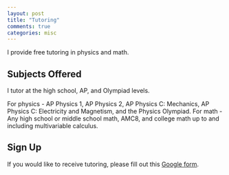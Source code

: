 ```yaml
---
layout: post
title: "Tutoring"
comments: true
categories: misc
---
```


I provide free tutoring in physics and math. 

## Subjects Offered
I tutor at the high school, AP, and Olympiad levels.

For physics - AP Physics 1, AP Physics 2, AP Physics C: Mechanics, AP Physics C: Electricity and Magnetism, and the Physics Olympiad.
For math - Any high school or middle school math, AMC8, and college math up to and including multivariable calculus.

## Sign Up
If you would like to receive tutoring, please fill out this [Google form](https://forms.gle/MS47k5ck8Eykjwk97).
